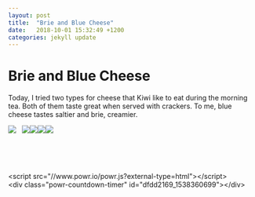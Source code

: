 ```yaml
---
layout: post
title:  "Brie and Blue Cheese"
date:   2018-10-01 15:32:49 +1200
categories: jekyll update
---
```


# Brie and Blue Cheese

Today, I tried two types for cheese that Kiwi like to eat during the morning tea. Both of them taste great when served with crackers. To me, blue cheese tastes saltier and brie, creamier.

<p><img src="http://www.doppelme.com/100/DM1443156LRD/avatar.gif" /><span>&nbsp; &nbsp;</span><img src="http://l.wigflip.com/idmsY2WD/wigflip-ds.gif" /><img src="http://l.wigflip.com/1rZVaBY0/superstickies.png" /><img src="http://l.wigflip.com/1aHX2l0f/tinytags.png" /><img src="http://l.wigflip.com/a/oWNQYEHe/screedbot.gif" /></p>
<p>&nbsp;</p>
<p>&nbsp;</p>
<p>&lt;script src="//www.powr.io/powr.js?external-type=html"&gt;&lt;/script&gt; <br />&lt;div class="powr-countdown-timer" id="dfdd2169_1538360699"&gt;&lt;/div&gt;</p>
<p>&nbsp;</p>
<pre class="white"></pre>
